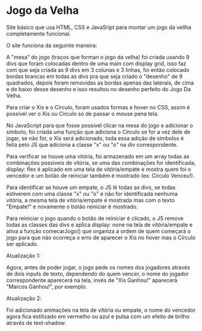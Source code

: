 # Jogo da Velha
Site básico que usa HTML,  CSS e JavaSript para montar um jogo da vellha completamente funcional.


O site funciona da seguinte maneira:

A "mesa" do jogo (traços que forman o jogo da velha) foi criada usando 9 divs que foram colocadas dentro de uma main com display grid, isso faz com que seja criada as 9 divs em 3 colunas e 3 linhas, foi então colocado bordas brancas em todas as divs pra que seja criado o "desenho" de 9 quadrados, depois foram removidas as bordas apenas das laterais, de cima e de baixo desse desenho e isso resultou no desenho perfeito do Jogo Da Velha.

Para criar o Xis e o Círculo, foram usados formas e hover no CSS, assim é possível ver o Xis ou Círculo só de passar o mouse pena tela.

No JavaScript para que fosse possível clicar na mesa do jogo e adicionar o símbolo, foi criada uma função que adiciona o Círculo se for a vez dele de jogar, se não for, o Xis será adicionado, toda essa adição de símbolos é feita pelo JS que adiciona a classe "x" ou "o" na div correspondente.

Para verificar se houve uma vitória, foi armazenado em um array todas as combinações possíveis de vitória, se uma das combinações for identificada, display: flex é aplicado em uma tela de vitória/empate e mostra quem foi o vencedor e um botão de reiniciar também é mostrado (ex: Círculo Venceu!).

Para identificar se houve um empate, o JS lê todas as divs, se todas estiverem com uma classe "x" ou "o" e não for identificada nenhuma vitória, a mesma tela de vitória/empate é mostrada mas com o texto "Empate!" e novamente o botão reiniciar é mostrado.

Para reiniciar o jogo quando o botão de reiniciar é clicado, o JS remove todas as classes das divs e aplica display: none na tela de vitória/empate e ativa a função comecarJogo() que organiza a ordem de quem começará o jogo para que não ocorreça o erro de aparecer o Xis no hover mas o Círculo ser aplicado.

Atualização 1: 

Agora, antes de poder jogar, o jogo pede os nomes dos jogadores através de dois inputs de texto, dependendo do quem vencer, o nome do jogador correspondente aparecerá na tela, invés de "Xis Ganhou!" aparecerá "Marcos Ganhou!", por exemplo.

Atualização 2:

Foi adicionado animações na tela de vitória ou empate, o nome do vencedor agora fica estilizado em vermelho ou azul e pulsa com um efeito de brilho através de text-shadow.